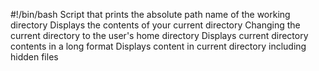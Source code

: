 #!/bin/bash
Script that prints the absolute path name of the working directory 
Displays the contents of your current directory
Changing the current directory to the user's home directory
Displays current directory contents in a long format
Displays content in current directory including hidden files
